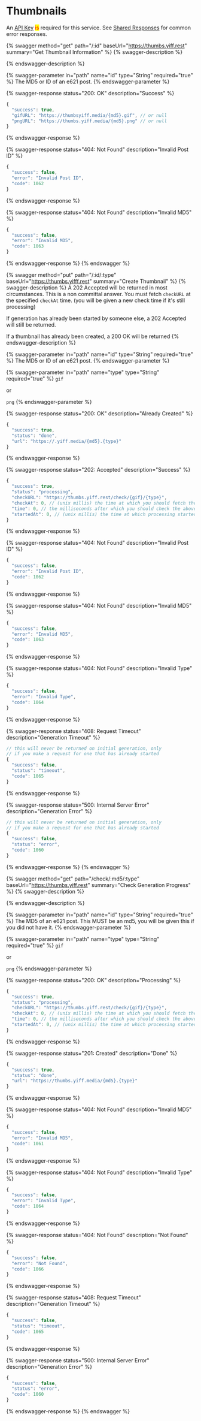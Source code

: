 # Thumbnails

An [API Key](api-key.md) <mark style="color:red;">is</mark> required for this service. See [Shared Responses](shared-responses/) for common error responses.

{% swagger method="get" path="/:id" baseUrl="https://thumbs.yiff.rest" summary="Get Thumbnail Information" %}
{% swagger-description %}

{% endswagger-description %}

{% swagger-parameter in="path" name="id" type="String" required="true" %}
The MD5 or ID of an e621 post.
{% endswagger-parameter %}

{% swagger-response status="200: OK" description="Success" %}
```javascript
{
  "success": true,
  "gifURL": "https://thumbsyiff.media/{md5}.gif", // or null
  "pngURL": "https://thumbs.yiff.media/{md5}.png" // or null
}
```
{% endswagger-response %}

{% swagger-response status="404: Not Found" description="Invalid Post ID" %}
```javascript
{
  "success": false,
  "error": "Invalid Post ID",
  "code": 1062
}
```
{% endswagger-response %}

{% swagger-response status="404: Not Found" description="Invalid MD5" %}
```javascript
{
  "success": false,
  "error": "Invalid MD5",
  "code": 1063
}
```
{% endswagger-response %}
{% endswagger %}

{% swagger method="put" path="/:id/:type" baseUrl="https://thumbs.yifff.rest" summary="Create Thumbnail" %}
{% swagger-description %}
A 202 Accepted will be returned in most circumstances. This is a non committal answer. You must fetch `checkURL` at the specified `checkAt` time. (you will be given a new check time if it's still processing)

If generation has already been started by someone else, a 202 Accepted will still be returned.

If a thumbnail has already been created, a 200 OK will be returned
{% endswagger-description %}

{% swagger-parameter in="path" name="id" type="String" required="true" %}
The MD5 or ID of an e621 post.
{% endswagger-parameter %}

{% swagger-parameter in="path" name="type" type="String" required="true" %}
`gif`

 or 

`png`
{% endswagger-parameter %}

{% swagger-response status="200: OK" description="Already Created" %}
```javascript
{
  "success": true,
  "status": "done",
  "url": "https://.yiff.media/{md5}.{type}"
}
```
{% endswagger-response %}

{% swagger-response status="202: Accepted" description="Success" %}
```javascript
{
  "success": true,
  "status": "processing",
  "checkURL": "https://thumbs.yiff.rest/check/{gif}/{type}",
  "checkAt": 0, // (unix millis) the time at which you should fetch the above url
  "time": 0, // the milliseconds after which you should check the above url (see checkAt)
  "startedAt": 0, // (unix millis) the time at which processing started
}
```
{% endswagger-response %}

{% swagger-response status="404: Not Found" description="Invalid Post ID" %}
```javascript
{
  "success": false,
  "error": "Invalid Post ID",
  "code": 1062
}
```
{% endswagger-response %}

{% swagger-response status="404: Not Found" description="Invalid MD5" %}
```javascript
{
  "success": false,
  "error": "Invalid MD5",
  "code": 1063
}
```
{% endswagger-response %}

{% swagger-response status="404: Not Found" description="Invalid Type" %}
```javascript
{
  "success": false,
  "error": "Invalid Type",
  "code": 1064
}
```
{% endswagger-response %}

{% swagger-response status="408: Request Timeout" description="Generation Timeout" %}
```javascript
// this will never be returned on initial generation, only
// if you make a request for one that has already started
{
  "success": false,
  "status": "timeout",
  "code": 1065
}
```
{% endswagger-response %}

{% swagger-response status="500: Internal Server Error" description="Generation Error" %}
```javascript
// this will never be returned on initial generation, only
// if you make a request for one that has already started
{
  "success": false,
  "status": "error",
  "code": 1060
}
```
{% endswagger-response %}
{% endswagger %}

{% swagger method="get" path="/check/:md5/:type" baseUrl="https://thumbs.yiff.rest" summary="Check Generation Progress" %}
{% swagger-description %}

{% endswagger-description %}

{% swagger-parameter in="path" name="id" type="String" required="true" %}
The MD5 of an e621 post. This MUST be an md5, you will be given this if you did not have it.
{% endswagger-parameter %}

{% swagger-parameter in="path" name="type" type="String" required="true" %}
`gif`

 or 

`png`
{% endswagger-parameter %}

{% swagger-response status="200: OK" description="Processing" %}
```javascript
{
  "success": true,
  "status": "processing",
  "checkURL": "https://thumbs.yiff.rest/check/{gif}/{type}",
  "checkAt": 0, // (unix millis) the time at which you should fetch the above url
  "time": 0, // the milliseconds after which you should check the above url (see checkAt)
  "startedAt": 0, // (unix millis) the time at which processing started
}
```
{% endswagger-response %}

{% swagger-response status="201: Created" description="Done" %}
```javascript
{
  "success": true,
  "status": "done",
  "url": "https://thumbs.yiff.media/{md5}.{type}"
}
```
{% endswagger-response %}

{% swagger-response status="404: Not Found" description="Invalid MD5" %}
```javascript
{
  "success": false,
  "error": "Invalid MD5",
  "code": 1061
}
```
{% endswagger-response %}

{% swagger-response status="404: Not Found" description="Invalid Type" %}
```javascript
{
  "success": false,
  "error": "Invalid Type",
  "code": 1064
}
```
{% endswagger-response %}

{% swagger-response status="404: Not Found" description="Not Found" %}
```javascript
{
  "success": false,
  "error": "Not Found",
  "code": 1066
}
```
{% endswagger-response %}

{% swagger-response status="408: Request Timeout" description="Generation Timeout" %}
```javascript
{
  "success": false,
  "status": "timeout",
  "code": 1065
}
```
{% endswagger-response %}

{% swagger-response status="500: Internal Server Error" description="Generation Error" %}
```javascript
{
  "success": false,
  "status": "error",
  "code": 1060
}
```
{% endswagger-response %}
{% endswagger %}

